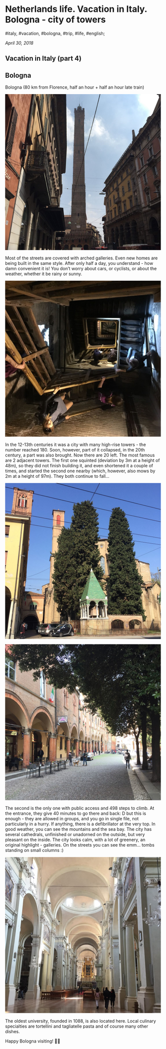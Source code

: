 # Netherlands life. Vacation in Italy. Bologna - city of towers

#italy, #vacation, #bologna, #trip, #life, #english;

_April 30, 2018_

## Vacation in Italy (part 4)

## Bologna

Bologna (80 km from Florence, half an hour + half an hour late train)

![Tower 1](/images/netherlands-life-vacation-in-italy-bologna-city-of-towers/1.jpeg "Tower 1")

Most of the streets are covered with arched galleries. Even new homes are being built in the same style. After only half a day, you understand - how damn convenient it is! You don’t worry about cars, or cyclists, or about the weather, whether it be rainy or sunny.

![Stairs inside of Tower](/images/netherlands-life-vacation-in-italy-bologna-city-of-towers/2.jpeg "Stairs inside of Tower")

In the 12-13th centuries it was a city with many high-rise towers - the number reached 180. Soon, however, part of it collapsed, in the 20th century, a part was also brought. Now there are 20 left. The most famous are 2 adjacent towers. The first one squinted (deviation by 3m at a height of 48m), so they did not finish building it, and even shortened it a couple of times, and started the second one nearby (which, however, also mows by 2m at a height of 97m). They both continue to fall...

![Towers](/images/netherlands-life-vacation-in-italy-bologna-city-of-towers/3.jpeg "Towers")

![Bologna's Street](/images/netherlands-life-vacation-in-italy-bologna-city-of-towers/4.jpeg "Bologna's Street")

The second is the only one with public access and 498 steps to climb. At the entrance, they give 40 minutes to go there and back: D but this is enough - they are allowed in groups, and you go in single file, not particularly in a hurry. If anything, there is a defibrillator at the very top. In good weather, you can see the mountains and the sea bay.
The city has several cathedrals, unfinished or unadorned on the outside, but very pleasant on the inside.
The city looks calm, with a lot of greenery, an original highlight - galleries. On the streets you can see the emm... tombs standing on small columns :)

![Inside of Church](/images/netherlands-life-vacation-in-italy-bologna-city-of-towers/5.jpeg "Inside of Church")

The oldest university, founded in 1088, is also located here.
Local culinary specialties are tortellini and tagliatelle pasta and of course many other dishes.

Happy Bologna visiting! ✌🏼
